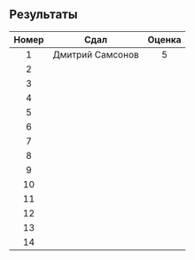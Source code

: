 ## Результаты


| Номер | Сдал | Оценка |
|:-------:|:----------------------:|:----------------------:|
|   1     | Дмитрий Самсонов | 5 |
|   2     |
|   3     |
|   4     |
|   5     |
|   6     |
|   7     |
|   8     |
|   9     |
|   10     |
|   11     |
|   12     |
|   13     |
|   14     |
